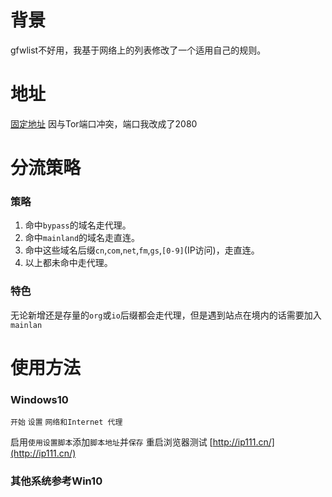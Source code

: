 # 背景
gfwlist不好用，我基于网络上的列表修改了一个适用自己的规则。
# 地址
[固定地址](https://raw.githubusercontent.com/WillGhost/pacGood/master/pac.txt) 因与Tor端口冲突，端口我改成了2080
# 分流策略
### 策略
1. 命中`bypass`的域名走代理。
2. 命中`mainland`的域名走直连。
3. 命中这些域名后缀`cn`,`com`,`net`,`fm`,`gs`,`[0-9]`(IP访问)，走直连。
4. 以上都未命中走代理。
### 特色
无论新增还是存量的`org`或`io`后缀都会走代理，但是遇到站点在境内的话需要加入`mainlan`
# 使用方法
### Windows10
`开始` `设置` `网络和Internet 代理`

启用`使用设置脚本`添加`脚本地址`并`保存`
重启浏览器测试 [http://ip111.cn/](http://ip111.cn/)
### 其他系统参考Win10
